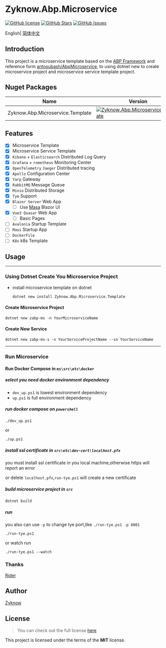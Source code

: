 # Zyknow.Abp.Microservice

[![GitHub license](https://img.shields.io/badge/license-MIT-blue.svg)](https://mit-license.org/)
[![GitHub Stars](https://img.shields.io/github/stars/zyknow/AbpMicroservice.svg)](https://github.com/zyknow/AbpMicroservice/stargazers)
[![GitHub Issues](https://img.shields.io/github/issues/zyknow/AbpMicroservice.svg)](https://github.com/zyknow/AbpMicroservice/issues)

English| [简体中文](./README.zh-CN.md)

## Introduction

This project is a microservice template based on the [ABP Framework](https://docs.abp.io/) and reference
form [antosubash/AbpMicroservice](https://github.com/antosubash/AbpMicroservice),
to using dotnet new to create microservice project and microservice service template project.

## Nuget Packages

| Name                             | Version                                                                                                                                                                      | Download                                                                                                                                                                      |
|----------------------------------|------------------------------------------------------------------------------------------------------------------------------------------------------------------------------|-------------------------------------------------------------------------------------------------------------------------------------------------------------------------------|
| Zyknow.Abp.Microservice.Template | [![Zyknow.Abp.Microservice.Template](https://img.shields.io/nuget/v/Zyknow.Abp.Microservice.Template.svg)](https://www.nuget.org/packages/Zyknow.Abp.Microservice.Template/) | [![Zyknow.Abp.Microservice.Template](https://img.shields.io/nuget/dt/Zyknow.Abp.Microservice.Template.svg)](https://www.nuget.org/packages/Zyknow.Abp.Microservice.Template/) |

## Features

- [x] Microservice Template
- [x] Microservice Service Template
- [x] `Kibana` + `Elasticsearch` Distributed Log Query
- [x] `Grafana` + `rometheus` Monitoring Center
- [x] `OpenTelemetry` `Jaeger` Distributed tracing
- [x] `Apollo` Configuration Center
- [x] `Yarp` Gateway
- [x] `RabbitMQ` Message Queue
- [x] `Minio` Distributed Storage
- [x] `Tye` Support
- [x] `Blazor Server` Web App
    - [ ] Use [Masa](https://www.masastack.com/framework) Blazor UI
- [x] `Vue3 Quasar` Web App
    - [ ] Basic Pages
- [ ] `Avalonia` Startup Template
- [ ] `Maui` Startup App
- [ ] `DockerFile`
- [ ] `K8s` k8s Template

## Usage

---

### Using Dotnet Create You Microservice Project

- install microservice template on dotnet
  ```shell
  dotnet new install Zyknow.Abp.Microservice.Template
  ```

#### Create Microservice Project

```shell
dotnet new zabp-ms -n YourMicroserviceName
```

#### Create New Service

```shell
dotnet new zabp-ms-s -n YourServiceProjectName --sn YourServiceName
```

---

### Run Microservice

#### Run Docker Compose in `ms\src\etc\docker`

##### select you need docker environment dependency

* `dev_up.ps1` is lowest environment dependency
* `up.ps1` is full environment dependency

##### run docker compose on `powershell`

```shell
./dev_up.ps1
```

or

```shell
./up.ps1
```

##### install ssl certificate in `src\etc\dev-cert\localhost.pfx`

you must install ssl certificate in you local machine,otherwise https will report an error

or delete `localhost.pfx`,`run-tye.ps1` will create a new certificate

##### build microservice project in `src`

```shell
dotnet build
```

##### run
you also can use `-p` to change tye port,like `./run-tye.ps1 -p 8001`
```shell
./run-tye.ps1
```

or watch run

```shell
./run-tye.ps1 --watch
```

### Thanks

[Rider](https://www.jetbrains.com/zh-cn/rider/)

## Author

[Zyknow](https://github.com/zyknow)

## License

> You can check out the full license [here](https://github.com/zyknow/AbpMicroservice/blob/master/LICENSE)

This project is licensed under the terms of the **MIT** license.
